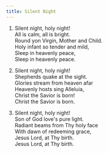 ```yaml
---
title: Silent Night
---    
```

1. Silent night, holy night!  
All is calm, all is bright.  
Round yon Virgin, Mother and Child.  
Holy infant so tender and mild,  
Sleep in heavenly peace,  
Sleep in heavenly peace.  

2. Silent night, holy night!  
Shepherds quake at the sight.  
Glories stream from heaven afar  
Heavenly hosts sing Alleluia,  
Christ the Savior is born!  
Christ the Savior is born.  

3. Silent night, holy night!  
Son of God love's pure light.  
Radiant beams from Thy holy face  
With dawn of redeeming grace,  
Jesus Lord, at Thy birth.  
Jesus Lord, at Thy birth.